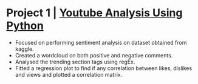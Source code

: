 # Project 1 | [Youtube Analysis Using Python](https://github.com/Laxman-Parab/D-analyst/blob/main/Youtube_Analysis.ipynb) 
- Focused on performing sentiment analysis on dataset obtained from kaggle.
- Created a wordcloud on both positive and negative comments.
- Analysed the trending section tags using regEx.
- Fitted a regression plot to find if any correlation between likes, dislikes and views and plotted a correlation matrix.
